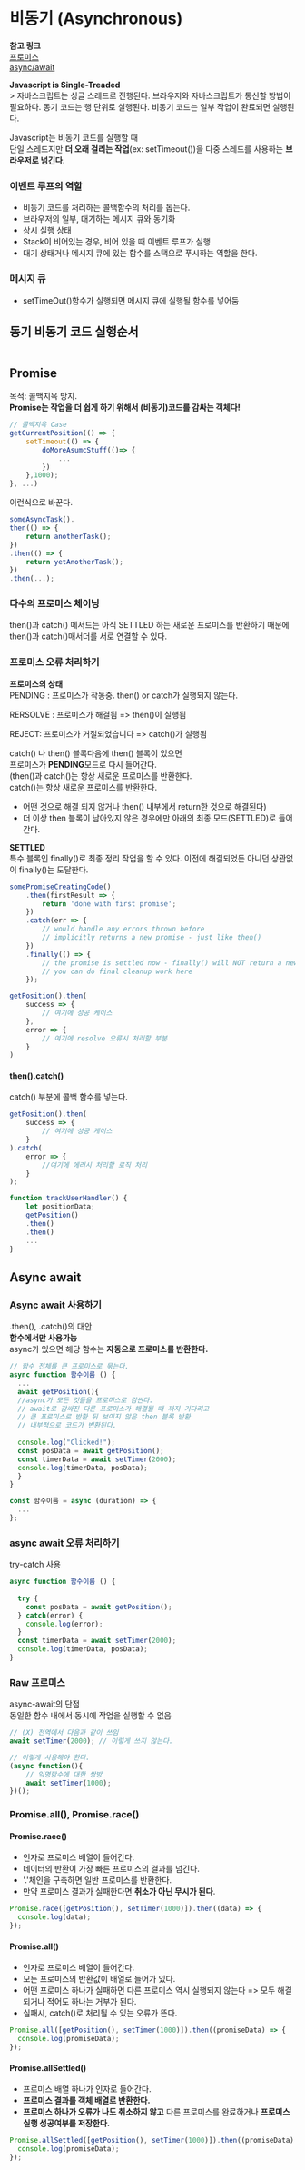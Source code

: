 # 비동기 (Asynchronous)

**참고 링크**   
[프로미스](https://developers.google.com/web/fundamentals/primers/promises)     
[async/await](https://developer.mozilla.org/en-US/docs/Web/JavaScript/Reference/Statements/async_function)


**Javascript is Single-Treaded**    
\> 자바스크립트는 싱글 스레드로 진행된다.
브라우저와 자바스크립트가 통신할 방법이 필요하다.
동기 코드는 행 단위로 실행된다.
비동기 코드는 일부 작업이 완료되면 실행된다.

Javascript는 비동기 코드를 실행할 때    
단일 스레드지만 **더 오래 걸리는 작업**(ex: setTimeout())을 다중 스레드를 사용하는 **브라우저로 넘긴다**.
### 이벤트 루프의 역할
- 비동기 코드를 처리하는 콜백함수의 처리를 돕는다.
- 브라우저의 일부, 대기하는 메시지 큐와 동기화
- 상시 실행 상태
- Stack이 비어있는 경우, 비어 있을 때 이벤트 루프가 실행
- 대기 상태거나 메시지 큐에 있는 함수를 스택으로 푸시하는 역할을 한다.
### 메시지 큐
- setTimeOut()함수가 실행되면 메시지 큐에 실행될 함수를 넣어둠


## 동기 비동기 코드 실행순서
```javascript

```
## Promise
목적: 콜백지옥 방지.    
**Promise는 작업을 더 쉽게 하기 위해서 (비동기)코드를 감싸는 객체다!**
```javascript
// 콜백지옥 Case
getCurrentPosition(() => {
    setTimeout(() => {
        doMoreAsumcStuff(()=> {
            ...
        })
    },1000);
}, ...)
```
이런식으로 바꾼다.
```javascript
someAsyncTask().
then(() => {
    return anotherTask();
})
.then(() => {
    return yetAnotherTask();
})
.then(...);
```

### 다수의 프로미스 체이닝
then()과 catch() 메서드는 아직 SETTLED 하는 새로운 프로미스를 반환하기 때문에 then()과 catch()매서더를 서로 연결할 수 있다.
### 프로미스 오류 처리하기
**프로미스의 상태**    
PENDING : 프로미스가 작동중. then() or catch가 실행되지 않는다. 

RERSOLVE : 프로미스가 해결됨 => then()이 실행됨   

REJECT: 프로미스가 거절되었습니다 => catch()가 실행됨      

catch() 나 then() 블록다음에 then() 블록이 있으면   
프로미스가 **PENDING**모드로 다시 들어간다.     
(then()과 catch()는 항상 새로운 프로미스를 반환한다.    
catch()는 항상 새로운 프로미스를 반환한다.
- 어떤 것으로 해결 되지 않거나 then() 내부에서 return한 것으로 해결된다)    
- 더 이상 then 블록이 남아있지 않은 경우에만 아래의 최종 모드(SETTLED)로 들어간다.

**SETTLED**     
특수 블록인 finally()로 최종 정리 작업을 할 수 있다.
이전에 해결되었든 아니던 상관없이 finally()는 도달한다.
```javascript
somePromiseCreatingCode()
    .then(firstResult => {
        return 'done with first promise';
    })
    .catch(err => {
        // would handle any errors thrown before
        // implicitly returns a new promise - just like then()
    })
    .finally(() => {
        // the promise is settled now - finally() will NOT return a new promise!
        // you can do final cleanup work here
    });
```

```javascript
getPosition().then(
    success => {
        // 여기에 성공 케이스
    },
    error => {
        // 여기에 resolve 오류시 처리할 부분
    }
)
```
#### then().catch()
catch() 부분에 콜백 함수를 넣는다.
```javascript
getPosition().then(
    success => {
        // 여기에 성공 케이스
    }
).catch(
    error => {
        //여기에 에러시 처리할 로직 처리
    }
);
```

```javascript
function trackUserHandler() {
    let positionData;
    getPosition()
    .then()
    .then()
    ...
}
```
## Async await

### Async await 사용하기
.then(), .catch()의 대안    
**함수에서만 사용가능**     
async가 있으면 해당 함수는 **자동으로 프로미스를 반환한다.** 
```javascript
// 함수 전체를 큰 프로미스로 묶는다.
async function 함수이름 () {
  ...
  await getPosition(){
  //async가 모든 것들을 프로미스로 감싼다.
  // await로 감싸진 다른 프로미스가 해결될 때 까지 기다리고
  // 큰 프로미스로 반환 뒤 보이지 않은 then 블록 반환
  // 내부적으로 코드가 변환된다.
  
  console.log("Clicked!");
  const posData = await getPosition();
  const timerData = await setTimer(2000);
  console.log(timerData, posData);
  }
}

const 함수이름 = async (duration) => {
  ...
};
```

### async await 오류 처리하기
try-catch 사용
```javascript
async function 함수이름 () {
  
  try {
    const posData = await getPosition();
  } catch(error) {
    console.log(error);
  }
  const timerData = await setTimer(2000);
  console.log(timerData, posData);
}
```
### Raw 프로미스
async-await의 단점  
동일한 함수 내에서 동시에 작업을 실행할 수 없음

```javascript
// (X) 전역에서 다음과 같이 쓰임
await setTimer(2000); // 이렇게 쓰지 않는다.

// 이렇게 사용해야 한다.
(async function(){
    // 익명함수에 대한 쌍방
    await setTimer(1000);
})(); 
```

### Promise.all(), Promise.race()
#### Promise.race()
- 인자로 프로미스 배열이 들어간다.
- 데이터의 반환이 가장 빠른 프로미스의 결과를 넘긴다.
- '.'체인을 구축하면 일반 프로미스를 반환한다.
- 만약 프로미스 결과가 실패한다면 **취소가 아닌 무시가 된다**.
```javascript
Promise.race([getPosition(), setTimer(1000)]).then((data) => {
  console.log(data);
});
```
#### Promise.all()
- 인자로 프로미스 배열이 들어간다.
- 모든 프로미스의 반환값이 배열로 들어가 있다.
- 어떤 프로미스 하나가 실패하면 다른 프로미스 역시 실행되지 않는다 => 모두 해결되거나 적어도 하나는 거부가 된다.
- 실패시,  catch()로 처리될 수 있는 오류가 뜬다.
```javascript
Promise.all([getPosition(), setTimer(1000)]).then((promiseData) => {
  console.log(promiseData);
});
```

#### Promise.allSettled()
- 프로미스 배열 하나가 인자로 들어간다.
- **프로미스 결과를 객체 배열로 반환한다.**
- **프로미스 하나가 오류가 나도 취소하지 않고** 다른 프로미스를 완료하거나 **프로미스 실행 성공여부를 저장한다.**
```javascript
Promise.allSettled([getPosition(), setTimer(1000)]).then((promiseData) => {
  console.log(promiseData);
});
```